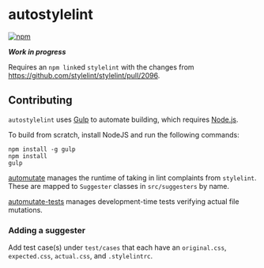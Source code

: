 # autostylelint
[![npm](https://img.shields.io/npm/v/autostylelint.svg)](https://www.npmjs.com/package/autostylelint)

***Work in progress***

Requires an `npm link`ed `stylelint` with the changes from https://github.com/stylelint/stylelint/pull/2096.

## Contributing

`autostylelint` uses [Gulp](http://gulpjs.com/) to automate building, which requires [Node.js](http://node.js.org).

To build from scratch, install NodeJS and run the following commands:

```
npm install -g gulp
npm install
gulp
```

[automutate](https://github.com/automutate/automutate) manages the runtime of taking in lint complaints from `stylelint`.
These are mapped to `Suggester` classes in `src/suggesters` by name.

[automutate-tests](https://github.com/automutate/automutate-tests) manages development-time tests verifying actual file mutations.

### Adding a suggester

Add test case(s) under `test/cases` that each have an `original.css`, `expected.css`, `actual.css`, and `.stylelintrc`.
